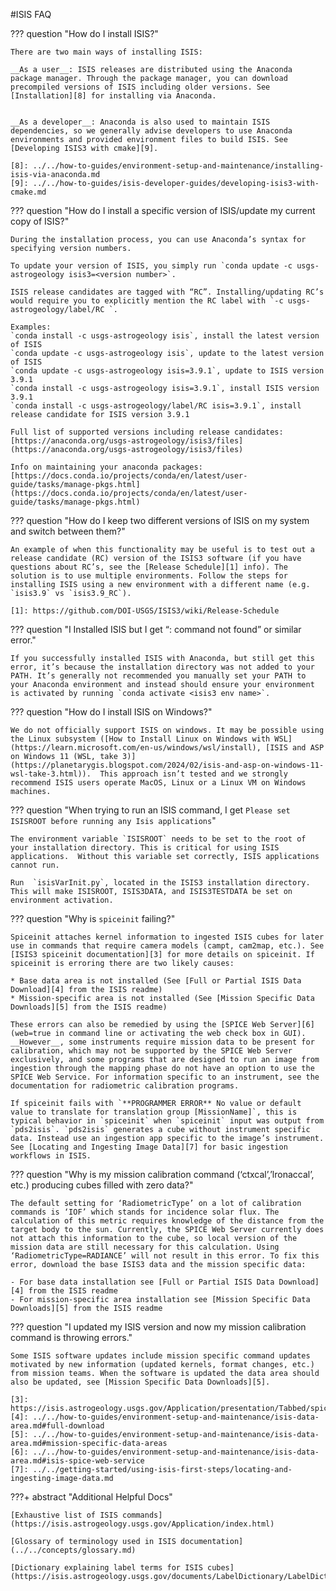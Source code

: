 #ISIS FAQ

??? question "How do I install ISIS?"

    There are two main ways of installing ISIS:

    __As a user__: ISIS releases are distributed using the Anaconda package manager. Through the package manager, you can download precompiled versions of ISIS including older versions. See [Installation][8] for installing via Anaconda. 


    __As a developer__: Anaconda is also used to maintain ISIS dependencies, so we generally advise developers to use Anaconda environments and provided environment files to build ISIS. See [Developing ISIS3 with cmake][9].

    [8]: ../../how-to-guides/environment-setup-and-maintenance/installing-isis-via-anaconda.md
    [9]: ../../how-to-guides/isis-developer-guides/developing-isis3-with-cmake.md


??? question "How do I install a specific version of ISIS/update my current copy of ISIS?"

    During the installation process, you can use Anaconda’s syntax for specifying version numbers. 

    To update your version of ISIS, you simply run `conda update -c usgs-astrogeology isis3=<version number>`.

    ISIS release candidates are tagged with “RC”. Installing/updating RC’s would require you to explicitly mention the RC label with `-c usgs-astrogeology/label/RC `. 

    Examples: 
    `conda install -c usgs-astrogeology isis`, install the latest version of ISIS
    `conda update -c usgs-astrogeology isis`, update to the latest version of ISIS
    `conda update -c usgs-astrogeology isis=3.9.1`, update to ISIS version 3.9.1
    `conda install -c usgs-astrogeology isis=3.9.1`, install ISIS version 3.9.1
    `conda install -c usgs-astrogeology/label/RC isis=3.9.1`, install release candidate for ISIS version 3.9.1 

    Full list of supported versions including release candidates: [https://anaconda.org/usgs-astrogeology/isis3/files](https://anaconda.org/usgs-astrogeology/isis3/files) 

    Info on maintaining your anaconda packages: [https://docs.conda.io/projects/conda/en/latest/user-guide/tasks/manage-pkgs.html](https://docs.conda.io/projects/conda/en/latest/user-guide/tasks/manage-pkgs.html)

??? question "How do I keep two different versions of ISIS on my system and switch between them?"

    An example of when this functionality may be useful is to test out a release candidate (RC) version of the ISIS3 software (if you have questions about RC’s, see the [Release Schedule][1] info). The solution is to use multiple environments. Follow the steps for installing ISIS using a new environment with a different name (e.g. `isis3.9` vs `isis3.9_RC`).

    [1]: https://github.com/DOI-USGS/ISIS3/wiki/Release-Schedule

??? question "I Installed ISIS but I get “<app>: command not found” or similar error."

    If you successfully installed ISIS with Anaconda, but still get this error, it’s because the installation directory was not added to your PATH. It’s generally not recommended you manually set your PATH to your Anaconda environment and instead should ensure your environment is activated by running `conda activate <isis3 env name>`. 

??? question "How do I install ISIS on Windows?"

    We do not officially support ISIS on windows. It may be possible using the Linux subsystem ([How to Install Linux on Windows with WSL](https://learn.microsoft.com/en-us/windows/wsl/install), [ISIS and ASP on Windows 11 (WSL, take 3)](https://planetarygis.blogspot.com/2024/02/isis-and-asp-on-windows-11-wsl-take-3.html)).  This approach isn’t tested and we strongly recommend ISIS users operate MacOS, Linux or a Linux VM on Windows machines.

??? question "When trying to run an ISIS command, I get `Please set ISISROOT before running any Isis applications`"

    The environment variable `ISISROOT` needs to be set to the root of your installation directory. This is critical for using ISIS applications.  Without this variable set correctly, ISIS applications cannot run.

    Run  `isisVarInit.py`, located in the ISIS3 installation directory. This will make ISISROOT, ISIS3DATA, and ISIS3TESTDATA be set on environment activation.  


??? question "Why is `spiceinit` failing?"

    Spiceinit attaches kernel information to ingested ISIS cubes for later use in commands that require camera models (campt, cam2map, etc.). See [ISIS3 spiceinit documentation][3] for more details on spiceinit. If spiceinit is erroring there are two likely causes:

    * Base data area is not installed (See [Full or Partial ISIS Data Download][4] from the ISIS readme)
    * Mission-specific area is not installed (See [Mission Specific Data Downloads][5] from the ISIS readme)

    These errors can also be remedied by using the [SPICE Web Server][6] (web=true in command line or activating the web check box in GUI). __However__, some instruments require mission data to be present for calibration, which may not be supported by the SPICE Web Server exclusively, and some programs that are designed to run an image from ingestion through the mapping phase do not have an option to use the SPICE Web Service. For information specific to an instrument, see the documentation for radiometric calibration programs. 

    If spiceinit fails with `**PROGRAMMER ERROR** No value or default value to translate for translation group [MissionName]`, this is typical behavior in `spiceinit` when `spiceinit` input was output from `pds2isis`. `pds2isis` generates a cube without instrument specific data. Instead use an ingestion app specific to the image’s instrument. See [Locating and Ingesting Image Data][7] for basic ingestion workflows in ISIS. 

??? question "Why is my mission calibration command (‘ctxcal’,’lronaccal’, etc.) producing cubes filled with zero data?"

    The default setting for ‘RadiometricType’ on a lot of calibration commands is ‘IOF’ which stands for incidence solar flux. The calculation of this metric requires knowledge of the distance from the target body to the sun. Currently, the SPICE Web Server currently does not attach this information to the cube, so local version of the mission data are still necessary for this calculation. Using ‘RadiometricType=RADIANCE’ will not result in this error. To fix this error, download the base ISIS3 data and the mission specific data:

    - For base data installation see [Full or Partial ISIS Data Download][4] from the ISIS readme
    - For mission-specific area installation see [Mission Specific Data Downloads][5] from the ISIS readme

??? question "I updated my ISIS version and now my mission calibration command is throwing errors."

    Some ISIS software updates include mission specific command updates motivated by new information (updated kernels, format changes, etc.) from mission teams. When the software is updated the data area should also be updated, see [Mission Specific Data Downloads][5].

    [3]: https://isis.astrogeology.usgs.gov/Application/presentation/Tabbed/spiceinit/spiceinit.html
    [4]: ../../how-to-guides/environment-setup-and-maintenance/isis-data-area.md#full-download
    [5]: ../../how-to-guides/environment-setup-and-maintenance/isis-data-area.md#mission-specific-data-areas
    [6]: ../../how-to-guides/environment-setup-and-maintenance/isis-data-area.md#isis-spice-web-service
    [7]: ../../getting-started/using-isis-first-steps/locating-and-ingesting-image-data.md

???+ abstract "Additional Helpful Docs"

    [Exhaustive list of ISIS commands](https://isis.astrogeology.usgs.gov/Application/index.html)

    [Glossary of terminology used in ISIS documentation](../../concepts/glossary.md)

    [Dictionary explaining label terms for ISIS cubes](https://isis.astrogeology.usgs.gov/documents/LabelDictionary/LabelDictionary.html)